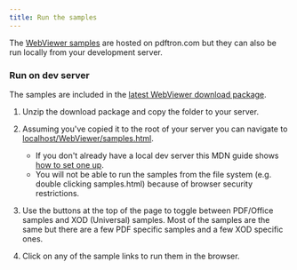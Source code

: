 ```yaml
---
title: Run the samples
---
```

The [WebViewer samples](https://www.pdftron.com/webviewer/demo/samples.html) are hosted on pdftron.com but they can also be run locally from your development server.

### Run on dev server
The samples are included in the [latest WebViewer download package](https://www.pdftron.com/webviewer/download.html).

1. Unzip the download package and copy the folder to your server.

2. Assuming you've copied it to the root of your server you can navigate to [localhost/WebViewer/samples.html](http://localhost/WebViewer/samples.html).
    - If you don't already have a local dev server this MDN guide shows [how to set one up](https://developer.mozilla.org/en-US/docs/Learn/Common_questions/set_up_a_local_testing_server).
    - You will not be able to run the samples from the file system (e.g. double clicking samples.html) because of browser security restrictions.

3. Use the buttons at the top of the page to toggle between PDF/Office samples and XOD (Universal) samples. Most of the samples are the same but there are a few PDF specific samples and a few XOD specific ones.

4. Click on any of the sample links to run them in the browser.